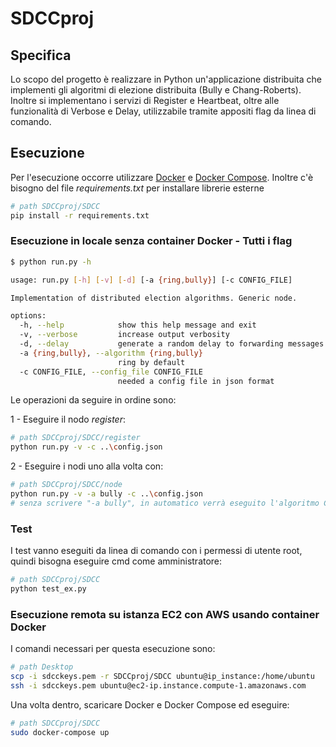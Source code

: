 # SDCCproj

## Specifica

Lo scopo del progetto è realizzare in Python un'applicazione distribuita che implementi gli algoritmi di elezione distribuita (Bully e Chang-Roberts).
Inoltre si implementano i servizi di Register e Heartbeat, oltre alle funzionalità di Verbose e Delay, utilizzabile tramite appositi flag da linea di comando.

## Esecuzione

Per l'esecuzione occorre utilizzare [Docker](https://www.docker.com/) e [Docker Compose](https://docs.docker.com/compose/). Inoltre c'è bisogno del file _requirements.txt_ per installare librerie esterne

```bash
# path SDCCproj/SDCC
pip install -r requirements.txt
```

### Esecuzione in locale senza container Docker - Tutti i flag

```bash
$ python run.py -h                                                     

usage: run.py [-h] [-v] [-d] [-a {ring,bully}] [-c CONFIG_FILE]

Implementation of distributed election algorithms. Generic node.

options:
  -h, --help            show this help message and exit
  -v, --verbose         increase output verbosity
  -d, --delay           generate a random delay to forwarding messages
  -a {ring,bully}, --algorithm {ring,bully}
                        ring by default
  -c CONFIG_FILE, --config_file CONFIG_FILE
                        needed a config file in json format
```

Le operazioni da seguire in ordine sono:

1 - Eseguire il nodo _register_:

```bash
# path SDCCproj/SDCC/register
python run.py -v -c ..\config.json
```

2 - Eseguire i nodi uno alla volta con:

```bash
# path SDCCproj/SDCC/node
python run.py -v -a bully -c ..\config.json
# senza scrivere "-a bully", in automatico verrà eseguito l'algoritmo Chang-Roberts
```

### Test

I test vanno eseguiti da linea di comando con i permessi di utente root, quindi bisogna eseguire cmd come amministratore:

```python
# path SDCCproj/SDCC
python test_ex.py
```

### Esecuzione remota su istanza EC2 con AWS usando container Docker

I comandi necessari per questa esecuzione sono:

```bash
# path Desktop
scp -i sdcckeys.pem -r SDCCproj/SDCC ubuntu@ip_instance:/home/ubuntu
ssh -i sdcckeys.pem ubuntu@ec2-ip.instance.compute-1.amazonaws.com
```

Una volta dentro, scaricare Docker e Docker Compose ed eseguire:

```bash
# path SDCCproj/SDCC
sudo docker-compose up
```
